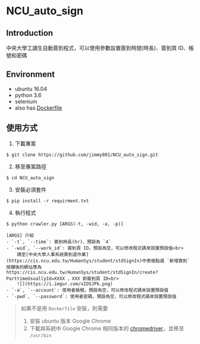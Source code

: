 # NCU_auto_sign
## Introduction
中央大學工讀生自動簽到程式，可以使用參數設置簽到時間(時長)、簽到頁 ID、帳號和密碼
## Environment
- ubuntu 16.04
- python 3.6
- selenium
- also has [Dockerfile](https://github.com/jimmy801/NCU_auto_sign/blob/master/dockerfile/Dockerfile)
## 使用方式
1. 下載專案
```bash= !
$ git clone https://github.com/jimmy801/NCU_auto_sign.git
```
2. 移至專案路徑
```bash= !
$ cd NCU_auto_sign
```
3. 安裝必須套件
```bash= !
$ pip install -r requirment.txt
```
4. 執行程式
```bash= !
$ python crawler.py [ARGS(-t, -wid, -a, -p)]
```
	[ARGS] 介紹
	- `-t`, `--time`: 簽到時長(hr)，預設為 `4`
	- `-wid`, `--work_id`: 簽到頁 ID，預設為空，可以修改程式碼來設置預設值<br>
	    請至[中央大學人事系統簽到退作業](https://cis.ncu.edu.tw/HumanSys/student/stdSignIn)中表格點選 `新增簽到` 按鍵後的網址應為 https://cis.ncu.edu.tw/HumanSys/student/stdSignIn/create?ParttimeUsuallyId=XXXX ，XXX 即簽到頁 ID<br>
	    ![](https://i.imgur.com/xID5JPk.png)
	- `-a`, `--account`: 使用者帳號，預設為空，可以修改程式碼來設置預設值
	- `-pwd`, `--password`: 使用者密碼，預設為空，可以修改程式碼來設置預設值

> 如果不是用 `Dockerfile` 安裝，則需要
> 1. 安裝 ubuntu 版本 Google Chrome
> 2. 下載與系統中 Google Chrome 相同版本的 [chromedriver](https://chromedriver.storage.googleapis.com/index.html)，並移至 `/usr/bin`
